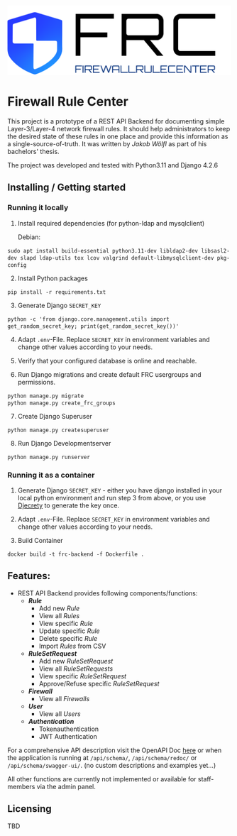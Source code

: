 ![FRC logo](docs/Logo.png)

# Firewall Rule Center

This project is a prototype of a REST API Backend for documenting simple Layer-3/Layer-4 network firewall rules. It should help administrators to keep the desired state of these rules in one place and provide this information as a single-source-of-truth. It was written by *Jakob Wölfl* as part of his bachelors' thesis.

The project was developed and tested with Python3.11 and Django 4.2.6



## Installing / Getting started

### Running it locally

1. Install required dependencies (for python-ldap and mysqlclient) 

    Debian:
```shell
sudo apt install build-essential python3.11-dev libldap2-dev libsasl2-dev slapd ldap-utils tox lcov valgrind default-libmysqlclient-dev pkg-config
```

2. Install Python packages

```shell
pip install -r requirements.txt
```

3. Generate Django `SECRET_KEY`
```shell
python -c 'from django.core.management.utils import get_random_secret_key; print(get_random_secret_key())'
```

4. Adapt `.env`-File. Replace `SECRET_KEY` in environment variables and change other values according to your needs.

5. Verify that your configured database is online and reachable.
6. Run Django migrations and create default FRC usergroups and permissions.

```shell
python manage.py migrate
python manage.py create_frc_groups
```

7. Create Django Superuser
```shell
python manage.py createsuperuser
```

8. Run Django Developmentserver
```shell
python manage.py runserver
```

### Running it as a container

1. Generate Django `SECRET_KEY` - either you have django installed in your local python environment and run step 3 from above, or you use [Djecrety](https://djecrety.ir/) to generate the key once.

2. Adapt `.env`-File. Replace `SECRET_KEY` in environment variables and change other values according to your needs.

3. Build Container
```shell
docker build -t frc-backend -f Dockerfile .
```


## Features:

- REST API Backend provides following components/functions:
  - ***Rule***
    - Add new *Rule*
    - View all *Rules*
    - View specific *Rule*
    - Update specific *Rule*
    - Delete specific *Rule*
    - Import *Rules* from CSV
  - ***RuleSetRequest***
    - Add new *RuleSetRequest*
    - View all *RuleSetRequests*
    - View specific *RuleSetRequest*
    - Approve/Refuse specific *RuleSetRequest*
  - ***Firewall***
    - View all *Firewalls*
  - ***User***
    - View all *Users*
  - ***Authentication***
    - Tokenauthentication
    - JWT Authentication

For a comprehensive API description visit the OpenAPI Doc [here](backend/schema.yml) or when the application is running at `/api/schema/`, `/api/schema/redoc/` or `/api/schema/swagger-ui/`. (no custom descriptions and examples yet...)

All other functions are currently not implemented or available for staff-members via the admin panel.

## Licensing 

TBD